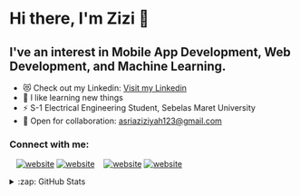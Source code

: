 # Hi there, I'm Zizi  👋 


## I've an interest in Mobile App Development, Web Development, and Machine Learning.

- 😻 Check out my Linkedin: [Visit my Linkedin][linkedin]
- 🌱 I like learning new things 
- ⚡ S-1 Electrical Engineering Student, Sebelas Maret University
- 👯 Open for collaboration: asriaziziyah123@gmail.com

### Connect with me:


&nbsp;&nbsp;
[![website](./img/linkedin-light.svg)](https://www.linkedin.com/in/asri-aziziyah-982338152/)
[![website](./img/linkedin-dark.svg)](https://www.linkedin.com/in/asri-aziziyah-982338152/)
&nbsp;&nbsp;
[![website](./img/instagram-light.svg)](https://www.instagram.com/asriaziziyah/)
[![website](./img/instagram-dark.svg)](https://www.instagram.com/asriaziziyah/)


<details>
  <summary>:zap: GitHub Stats</summary>

  <img align="left" alt="GitHub Stats" src="https://github-readme-stats.vercel.app/api?username=asriaziziyah&show_icons=true&hide_border=false&title_color=ff652f&icon_color=FFE400&bg_color=09131B&text_color=ffffff&border_color=0c1a25" />

</details>

[linkedin]: https://www.linkedin.com/in/asri-aziziyah-982338152/
